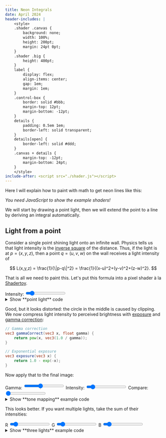 ```yaml
---
title: Neon Integrals
date: April 2024
header-includes: |
    <style>
    .shader .canvas {
        background: none;
        width: 100%;
        height: 200pt;
        margin: 24pt 0pt;
    }
    .shader .big {
        height: 400pt;
    }
    label {
        display: flex;
        align-items: center;
        gap: 1em;
        margin: 1em;
    }
    .control-box {
        border: solid #bbb;
        margin-top: 12pt;
        margin-bottom: -12pt;
    }
    details {
        padding: 0.5em 1em;
        border-left: solid transparent;
    }
    details[open] {
        border-left: solid #ddd;
    }
    .canvas + details {
        margin-top: -12pt;
        margin-bottom: 24pt;
    }
    </style>
include-after: <script src="./shader.js"></script>
---
```


Here I will explain how to paint with math to get neon lines like this:

<noscript><em>You need JavaScript to show the example shaders!</em></noscript>

<div class="shader">
<script type="text/x-glsl" class="shader-main">
vec3 neon_x(vec2 p, vec2 center, float r, float z) {
    Line line1 = Line(center + vec2(-r, r), center + vec2(r, -r), z);
    Line line2 = Line(center + vec2(r, r), center + vec2(-r, -r), z);
    vec3 pink = vec3(1.0, 0.1, 1.0);
    vec3 orange = vec3(1.0, 0.1, 0.1);
    return
        pink * lineNeon(p, line1) +
        orange * lineNeon(p, line2);
}

vec3 neon_triangle(vec2 p, vec2 center, float r, float z) {
    vec2 top = center + vec2(0, r);
    vec2 left = center + vec2(-r, -r);
    vec2 right = center + vec2(r, -r);
    Line line1 = Line(top, left, z);
    Line line2 = Line(left, right, z);
    Line line3 = Line(right, top, z);
    vec3 blue = vec3(0.1, 0.5, 1.0);
    vec3 green = vec3(0.1, 1.0, 0.5);
    vec3 yellow = vec3(1.0, 0.5, 0.5);
    return
        blue * lineNeon(p, line1) +
        blue * lineNeon(p, line2) +
        blue * lineNeon(p, line3);
}

vec3 neon_box(vec2 p, vec2 center, float r, float z) {
    vec2 p1 = center + vec2(-r, r);
    vec2 p2 = center + vec2(-r, -r);
    vec2 p3 = center + vec2(r, -r);
    vec2 p4 = center + vec2(r, r);
    Line line1 = Line(p1, p2, z);
    Line line2 = Line(p2, p3, z);
    Line line3 = Line(p3, p4, z);
    Line line4 = Line(p4, p1, z);
    vec3 blue = vec3(0.1, 0.5, 1.0);
    vec3 green = vec3(0.1, 1.0, 0.5);
    return
        green * lineNeon(p, line1) +
        green * lineNeon(p, line2) +
        green * lineNeon(p, line3) +
        green * lineNeon(p, line4);
}

void mainImage(out vec4 outColor, in vec2 pos) {
    vec2 center = vec2(0.0, 0.0);
    float z = 0.5;
    float intensity = 3.0;

    Line underline = Line(center + vec2(-150.0, -80.0), center + vec2(150.0, -80.0), z);

    vec3 c;
    c += neon_x(pos, center + vec2(85.0, -7.0), 50.0, z);
    c += 0.5 * neon_box(pos, center + vec2(-85.0, -7.0), 50.0, z);
    c += neon_triangle(pos, center + vec2(0.0, 0.0), 80.0, z);
    c *= intensity;
    outColor = vec4(tonemap(c, 1.3), 1.0);
}
</script>
<div class="canvas"></div>
</div>

We will start by drawing a point light, then we will extend the point to a line by deriving an integral automatically.

## Light from a point

Consider a single point shining light onto an infinite wall. Physics tells us that light intensity is the [inverse square](https://en.wikipedia.org/wiki/Inverse-square_law) of the distance. Thus, if the light is at $p=(x,y,z)$, then a point $q=(u,v,w)$ on the wall receives a light intensity of

$$
L(x,y,z) = \frac{1}{\|p-q\|^2} = \frac{1}{(x-u)^2+(y-v)^2+(z-w)^2}.
$$

That is all we need to paint this. Let's put this formula into a pixel shader à la [Shadertoy](https://www.shadertoy.com/).


<div class="shader">

<div class="control-box">
<label>
Intensity: 
<input
    class="shader-input"
    data-uniform="INTENSITY_SLIDER"
    type="range" min="1" value="2.0" max="10.0" step="0.01"
>
</label>
</div>

<div class="canvas"></div>

<details>
<summary>Show **point light** code</summary>

A pixel shader computes the output color at every coordinate. The coordinate $(0, 0)$ is in the middle for simplicity here.

```glsl {.shader-lib}
float pointLight(vec3 p, vec3 light) {
    // translation of the formula above in vector form
    // p: sample point
    // light: light position
    vec3 d = p - light;
    return 1.0/dot(d, d);
}
```

```glsl {.shader-main}
uniform float INTENSITY_SLIDER;

void mainImage(out vec4 outColor, in vec2 coord) {
    // screen coordinate to 3d wall position
    vec3 p = vec3(coord, 0.0);

    // place the light in the center at depth 2
    vec3 lightPos = vec3(0.0, 0.0, 2.0);

    // compute light received at p
    float v = pointLight(p, lightPos);

    // multiply by intensity and get final color
    v *= 500.0 * INTENSITY_SLIDER;

    // map to color
    vec3 blue = vec3(0.1, 0.5, 1.0);
    vec3 rgb = v * blue;
    outColor = vec4(rgb, 1.0);
}
```
</details>

</div>

Good, but it looks distorted: the circle in the middle is caused by clipping. We now compress light intensity to perceived brightness with [exposure][] and [gamma correction][]:

[exposure]: https://web.archive.org/web/20160418004149/http://freespace.virgin.net/hugo.elias/graphics/x_posure.htm
[gamma correction]: https://en.wikipedia.org/wiki/Gamma_correction

<div class="shader">

<div class="shader-code">

```glsl {.shader-lib}
// Gamma correction
vec3 gammaCorrect(vec3 x, float gamma) {
    return pow(x, vec3(1.0 / gamma));
}

// Exponential exposure
vec3 exposure(vec3 x) {
    return 1.0 - exp(-x);
}
```

Now apply that to the final image:

</div>

<div class="control-box">
<label>
Gamma: 
<input
    class="shader-input"
    data-uniform="GAMMA_SLIDER"
    type="range" min="0.5" value="1.5" max="3.0" step="0.01"
    list="gamma-ticks"
>
<datalist id="gamma-ticks">
    <option value="1.5"></option>
</datalist>
</label>
<label>
Intensity: 
<input
    class="shader-input"
    data-uniform="INTENSITY_SLIDER"
    type="range" min="1" value="2.0" max="10.0" step="0.01"
>
</label>
<label>
Compare: 
<input
    class="shader-input"
    data-uniform="COMPARE_SLIDER"
    type="range" min="-0.6" value="-0.6" max="0.1" step="0.001"
>
</label>
</div>

<div class="canvas"></div>

<details>
<summary>Show **tone mapping** example code</summary>

Using the `pointLight` function from above:

```glsl {.shader-lib}
// Combined tone mapping
vec3 tonemap(vec3 x, float gamma) {
    return gammaCorrect(exposure(x), gamma);
}
```

```glsl {.shader-main}
// Move the sliders!
uniform float GAMMA_SLIDER;
uniform float INTENSITY_SLIDER;
uniform float COMPARE_SLIDER;

void mainImage(out vec4 outColor, in vec2 coord) {
    // as before...
    vec3 p = vec3(coord, 0.0);
    vec3 light = vec3(0.0, 0.0, 2.0);
    float v = pointLight(p, light);
    v *= 500.0 * INTENSITY_SLIDER;

    // map to color
    vec3 blue = vec3(0.1, 0.5, 1.0);
    float split = COMPARE_SLIDER * iResolution.x;
    vec3 rgb = coord.x - 0.2*coord.y > split ? tonemap(v * blue, GAMMA_SLIDER) : v * blue;
    outColor = vec4(rgb,1.0);
}
```
</details>

</div>

This looks better. If you want multiple lights, take the sum of their intensities:

<div class="shader">

<div class="control-box">
<label>
R 
<input
    class="shader-input"
    data-uniform="INTENSITY_R"
    type="range" min="0" value="1.0" max="10.0" step="0.001"
>
</label>
<label>
G 
<input
    class="shader-input"
    data-uniform="INTENSITY_G"
    type="range" min="0" value="1.0" max="10.0" step="0.001"
>
</label>
<label>
B 
<input
    class="shader-input"
    data-uniform="INTENSITY_B"
    type="range" min="0" value="1.0" max="10.0" step="0.001"
>
</label>
</div>

<div class="canvas"></div>

<details>
<summary>Show **three lights** example code</summary>
```glsl {.shader-main}

uniform float INTENSITY_R;
uniform float INTENSITY_G;
uniform float INTENSITY_B;

void mainImage(out vec4 outColor, in vec2 coord) {
    vec3 p = vec3(coord, 0.0);

    vec3 red = INTENSITY_R * vec3(1.0, 0.2, 0.2);
    vec3 green = INTENSITY_G * vec3(0.2, 1.0, 0.2);
    vec3 blue = INTENSITY_B * vec3(0.2, 0.2, 1.0);

    vec3 color;
    color += red * pointLight(p, vec3(0.0, 30.0, 5.0));
    color += green * pointLight(p, vec3(-30.0, -20.0, 5.0));
    color += blue * pointLight(p, vec3(30.0, -20.0, 5.0));
    color *= 400.0;

    color = tonemap(color, 1.3);
    outColor = vec4(color,1.0);
}
```
</details>


</div>

## Integrating the line

Now what about a line that emits light like a neon tube?

Think of a line as an continuous set of points. We want each of these points to behave as a point light. You can approximate this with a finite number of point lights:

<div class="shader">

<div class="control-box">
<label>
Steps: 
<input
    class="shader-input"
    data-uniform="STEPS"
    type="range" min="2" value="20.0" max="50.0" step="1"
>
</label>
</div>

<script type="text/x-glsl" class="shader-main">
uniform float STEPS;

void mainImage(out vec4 outColor, in vec2 coord) {
    vec3 p = vec3(coord, 0.0);

    vec3 red = vec3(1.0, 0.2, 0.2);

    vec3 color;
    float step = 1./STEPS;
    vec3 line = vec3(300.0, 50.0, 0.0);
    float t = 0.;
    for (float i = 0.; i < 100.; i++) {
        if (i <= STEPS) {
            color += red * step * pointLight(p, line * (t - 0.5));
        }
        t += step;
    }
    color *= length(line) * 20.0;

    color = tonemap(color, 1.3);
    outColor = vec4(color,1.0);
}
</script>

<div class="canvas"></div>
</div>

Now this looks cool! But what did it cost? Loops are expensive in shaders and the longer the line, the more points you need. This technique works fine for a single line like here, but it needs to be as efficient as possible for a real time animation.

Can we do better?

Derive a closed formula for a continuous line! That will get us the result for infinite points --- what was a sum now becomes an integral. For a line from $0, 0, 0$ to $x,y,z,$ that is

$$
\int_0^1 L(u-tx,u-ty,w - tz) \, dt,
$$

where $L$ is the light from a single point light as before, and $u,v,w$ is the receiving point on the wall.

## Let the computer do the math

Writing down the integral is good, but we still need to solve it. Luckily there are Computer Algebra Systems (CAS) that can do that for us (though not all of them can solve all integrals equally well).

Put the following into [Wolfram Alpha](https://www.wolframalpha.com/input?i=integrate%281%2F%28%28x-t*u%29%5E2%2B%28y-t*v%29%5E2%2B%28z-t*w%29%5E2%29%2Ct%29):

```mathematica
integrate(1/((x-t*u)^2+(y-t*v)^2+z^2), t)
```

The best antiderivative I got was this output from Wolfram Alpha:

$$
\frac{\arctan(\frac{t (u^2 + v^2) - u x - v y}{\sqrt{z^2 (u^2 + v^2) + (v x - u y)^2}})}{\sqrt{z^2 (u^2 + v^2) + (v x - u y)^2}}
$$

It might look complicated at first, but many of the terms repeat, so you can make the code a bit shorter by extracting them to variables (though the shader compiler will likely [do that optimization][cse wikipedia] too)[^automation].

[^automation]: The translation to code could be partially automated, from [integral](https://doc.sagemath.org/html/en/reference/calculus/sage/symbolic/integration/integral.html#sage.symbolic.integration.integral.integral) to [code simplification](https://docs.sympy.org/latest/modules/codegen.html#sympy.codegen.ast.CodeBlock.cse), but the most pretty form I got by doing it manually.

[cse wikipedia]: https://en.wikipedia.org/wiki/Common_subexpression_elimination

From the antiderivative we can compute the definite integral by evaluating at $t=0$ and $t=1$. Since the range is always 0 to 1, the total energy will be the same no matter how long the line is. Multiply the intensity by the length of the line to get a consistent brightness.

Here is my resulting code:

```glsl {.shader-lib}
struct Line {
    vec2 start;
    vec2 end;
    float z;
};

float lineNeon(vec2 p, Line line) {
    // move start to origin
    p = p - line.start;
    vec2 q = line.end - line.start;
    float z = line.z;

    // made from manual simplification of Wolfram Alpha integral
    float a = dot(q, q); // u^2 + v^2
    float b = dot(q, p); // u*x + v*y
    float c = q.y*p.x - q.x*p.y; // v*x - u*y
    float r = 1.0/sqrt(z*z*a + c*c);
    float len = sqrt(a); // additional correction for line length
    float F1 = atan((a - b)*r); // t=1
    float F0 = atan(-b*r); // t=0
    return (F1 - F0)*r * len;
}
```

Demonstrating this formula:

<div class="shader">

<div class="control-box">
<label>
Intensity: 
<input
    class="shader-input"
    data-uniform="INTENSITY_SLIDER"
    type="range" min="2.0" value="20.0" max="100.0" step="0.01"
>
</label>
<label>
Distance from wall: 
<input
    class="shader-input"
    data-uniform="Z_SLIDER"
    type="range" min="1" value="2.0" max="50.0" step="0.01"
>
</label>
</div>

<div class="canvas"></div>

<details>
<summary>Show example for **neon line**</summary>

Using the `lineNeon` function from above:

```glsl {.shader-main}
uniform float INTENSITY_SLIDER;
uniform float Z_SLIDER;

void mainImage(out vec4 outColor, in vec2 coord) {
    vec3 green = vec3(0.2, 0.7, 0.3);

    Line line = Line(vec2(150.0, 25.0), vec2(-150.0, -25.0), Z_SLIDER);
    vec3 color = green * lineNeon(coord, line);
    color *= INTENSITY_SLIDER;

    outColor = vec4(tonemap(color, 1.3), 1.0);
}
```
</details>

</div>

## Curved lines

Similarly to what we did for straight lines, we can also compute the integral for a circle arc, with $\sin$ and $\cos$ for the coordinates:

```mathematica
integrate(1/((x - sin(t))^2 + (y - cos(t))^2 + z^2), t)
```

Assume the radius is 1 for now. Reducing the number of variables makes it easier to derive for both the computer and for ourselves. We can correct for that later by scaling the coordinates.

Wolfram Alpha does not handle larger periodic $t$ values directly (you have to add the `floor` part below). I have computed this using Sage Math and manually rewritten a bit to make it shorter:

```glsl {.shader-lib}
#define M_PI 3.14159265359

// Antiderivative of light from arc received at p
// t is angle in radians
float arcNeon_F(vec3 p, float t) {
    vec3 psqr = p*p;
    float v1 = psqr.x + psqr.y + 1.0;
    float v2 = psqr.x + psqr.y - 1.0;
    float v3 = tan(0.5*t)*(v1 + psqr.z + 2.0*p.y) - 2.0*p.x;
    float r = 1.0/sqrt(2.0*psqr.z * v1 + v2*v2 + psqr.z*psqr.z);
    return 2.0*(atan(v3*r) + M_PI*floor(0.5*(t/M_PI + 1.0)))*r;
}

// Interface to draw arcs:

struct Arc {
    vec3 center;
    float radius;
    float start;
    float end;
};

float arcNeon(
    vec2 uvpos,
    Arc arc
) {
    // coordinates scaled by radius
    vec3 p = (vec3(uvpos, 0.0) - arc.center) / arc.radius;

    // integral
    float F1 = arcNeon_F(p, arc.end);
    float F0 = arcNeon_F(p, arc.start);
    float integral = F1 - F0;

    // compensated for scaled coordinates (divide by radius^2)
    // and for arc length (multiply result by radius)
    return integral / arc.radius;
}
```

Testing this formula:

<div class="shader">

<div class="control-box">
<label>
Intensity: 
<input
    class="shader-input"
    data-uniform="INTENSITY"
    type="range" min="1.0" value="2.0" max="10.0" step="0.01"
>
</label>
<label>
Start: 
<input
    class="shader-input"
    data-uniform="ARC_START"
    type="range" min="-1" value="0.0" max="10.0" step="0.01"
>
</label>
<label>
Angle: 
<input
    class="shader-input"
    data-uniform="ARC_ANGLE"
    type="range" min="0.0" value="4.0" max="20.0" step="0.01"
>
</label>
</div>

<div class="canvas"></div>

<details>
<summary>Show example code for **arc**</summary>

```glsl {.shader-main}
uniform float INTENSITY;
uniform float ARC_START;
uniform float ARC_ANGLE;

void mainImage(out vec4 outColor, in vec2 pos) {
    vec3 pink = vec3(1.0, 0.1, 1.0);

    float a = ARC_START;
    float b = ARC_START+ARC_ANGLE;
    Arc arc = Arc(vec3(0.0, 0.0, 2.0), 70.0, a, b);
    vec3 color = pink * INTENSITY * arcNeon(pos, arc);
    color *= 5.0;

    outColor = vec4(tonemap(color, 1.3), 1.0);
}
```

</details>

</div>

Great! We can build shapes out of arcs and lines[^nobezier].

[^nobezier]: It would also be nice to have [Bézier curves][bezier], but the
computer cannot find the integral for them.

[bezier]: https://en.wikipedia.org/wiki/B%C3%A9zier_curve

<!--
### Other approximations

You can compute the distance to the line and compute the falloff based on that, but it is not the same, especially if you have 2 lines meeting at their endpoints.
-->

## NEON ART

That's it! We made shapes of light by deriving analytical integrals. I haven't seen this approach elsewhere, so I thought it was worth writing about. Have fun!

<div class="shader animated">

<div class="canvas big"></div>

<details>
<summary>Code</summary>

```glsl {.shader-main}

float lineNeonAnimated(vec2 p, Line line, float t, float trail) {
    float t0 = clamp(t - trail, 0.0, 1.0);
    float t1 = clamp(t, 0.0, 1.0);
    vec2 p0 = mix(line.start, line.end, t0);
    vec2 p1 = mix(line.start, line.end, t1);
    if (t0 == t1) {
        return 0.0;
    }
    return lineNeon(p, Line(p0, p1, line.z));
}

float arcNeonAnimated(vec2 p, Arc arc, float t, float trail) {
    float t0 = clamp(t - trail, 0.0, 1.0);
    float t1 = clamp(t, 0.0, 1.0);
    if (t0 == t1) {
        return 0.0;
    }
    float a0 = mix(arc.start, arc.end, t0);
    float a1 = mix(arc.start, arc.end, t1);
    float s = arc.end > arc.start ? 1.0 : -1.0; // allow both directions
    return s*arcNeon(p, Arc(arc.center, arc.radius, a0, a1));
}

float heartAnimated(vec2 uvpos, float z, float l, float t) {
    const float period = 4.0;
    float t1 = mod(t - 0.0, period);
    float t2 = mod(t - 1.0, period);
    float t3 = mod(t - 2.0, period);
    float t4 = mod(t - 3.0, period);
    float v;
    float quarter = M_PI * 0.5;
    float radius = sqrt(0.5*0.5 + 0.5*0.5);

    Line lineR = Line(vec2(0.0, -1.0), vec2(1.0, 0.0), z);
    Line lineL = Line(vec2(-1.0, 0.0), vec2(0.0, -1.0), z);
    Arc arcR = Arc(vec3(0.5, 0.5, z), radius, M_PI*(3.0/4.0), M_PI*(3.0/4.0-1.0));
    Arc arcL = Arc(vec3(-0.5, 0.5, z), radius, M_PI*(1.0/4.0), M_PI*(1.0/4.0-1.0));

    v += lineNeonAnimated(uvpos, lineR, t1, l);
    //v += arcNeonAnimated(uvpos, vec3(0.5, 0.5, z), radius, M_PI*(3.0/4.0)-t2*M_PI, M_PI*(3.0/4.0)-s2*M_PI);
    v += arcNeonAnimated(uvpos, arcR, t2, l);
    //v += arcNeon(uvpos, arcR);
    //v += arcNeon(uvpos, arcL);
    v += arcNeonAnimated(uvpos, arcL, t3, l);
    v += lineNeonAnimated(uvpos, lineL, t4, l);
    return v;
}

float heartbeat(float t) {
    float speed = M_PI;
    t *= speed;
    return -pow((sin(t+1.2)+1.0)*0.5, 70.0) * 0.6 + pow((sin(t+0.3)+1.0)*0.5, 20.0) * 0.3 - pow((sin(t+2.8)+1.0)*0.5, 10.0)*0.2;
}

vec4 demoBeatingHeart(vec2 uvpos) {
    float time = iTime + 21.0;
    float bpmFactor = 80.0/60.0;
    float beat = heartbeat(time*bpmFactor);
    float phasing = (sin(time*1.3)+1.0)*0.5;
    float intensity = 0.3+0.2*beat;
    float z = 0.02 + 0.02 * beat;
    vec3 pink = vec3(0.9,0.2,1.0);
    vec3 red = vec3(0.8,0.1,0.3)*1.5; // perceived brightness multiplier
    vec3 blue = vec3(0.1,0.3,0.9);
    vec3 yellow = vec3(1.0,0.2,0.1);
    vec2 center = iResolution.xy * 0.5;
    float s = 100.0 + beat*10.0;
    uvpos /= s;
    vec3 c;
    c += red * intensity * heartAnimated(uvpos, z, 1.5, time * bpmFactor * 1.0 + 0.0);
    c += blue * 0.1 * heartAnimated(uvpos, z, 2.0, time*0.3+1.0);
    c += pink * 1.0 * pointLight(vec3(uvpos, z), vec3(0.0, 0.2, 0.5+beat*0.2));
    return vec4(tonemap(c, 1.3), 1.0);
}

void mainImage(out vec4 out_color, in vec2 uvpos) {
    out_color = demoBeatingHeart(uvpos);
    //out_color = demo_pulsing(uvpos);
}

```

</details>

</div>


<!--If you are interested in playing with shaders, I can also recommend the material by [Inigo Quilez](https://www.youtube.com/@InigoQuilez) if you want an inspiration on what is possible!-->

